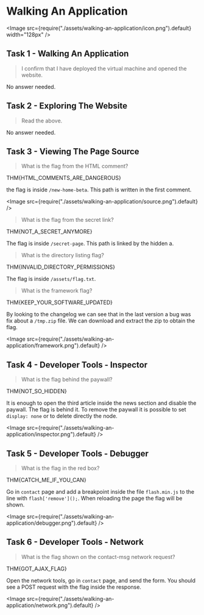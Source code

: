 # Walking An Application

<Image src={require("./assets/walking-an-application/icon.png").default} width="128px" />

## Task 1 - Walking An Application

> I confirm that I have deployed the virtual machine and opened the website.

No answer needed.

## Task 2 - Exploring The Website

> Read the above.

No answer needed.

## Task 3 - Viewing The Page Source

> What is the flag from the HTML comment?

THM{HTML_COMMENTS_ARE_DANGEROUS}

the flag is inside `/new-home-beta`. This path is written in the first comment.

<Image src={require("./assets/walking-an-application/source.png").default} />

> What is the flag from the secret link?

THM{NOT_A_SECRET_ANYMORE}

The flag is inside `/secret-page`. This path is linked by the hidden a.

> What is the directory listing flag?

THM{INVALID_DIRECTORY_PERMISSIONS}

The flag is inside `/assets/flag.txt`.

> What is the framework flag?

THM{KEEP_YOUR_SOFTWARE_UPDATED}

By looking to the changelog we can see that in the last version a bug was fix about a `/tmp.zip` file.
We can download and extract the zip to obtain the flag.

<Image src={require("./assets/walking-an-application/framework.png").default} />

## Task 4 - Developer Tools - Inspector

> What is the flag behind the paywall?

THM{NOT_SO_HIDDEN}

It is enough to open the third article inside the news section and disable the paywall.
The flag is behind it. To remove the paywall it is possible to set `display: none` or to delete directly the node.

<Image src={require("./assets/walking-an-application/inspector.png").default} />

## Task 5 - Developer Tools - Debugger

> What is the flag in the red box?

THM{CATCH_ME_IF_YOU_CAN}

Go in `contact` page and add a breakpoint inside the file `flash.min.js` to the line with `flash['remove']();`.
When reloading the page the flag will be shown.

<Image src={require("./assets/walking-an-application/debugger.png").default} />

## Task 6 - Developer Tools - Network

> What is the flag shown on the contact-msg network request?

THM{GOT_AJAX_FLAG}

Open the network tools, go in `contact` page, and send the form.
You should see a POST request with the flag inside the response.

<Image src={require("./assets/walking-an-application/network.png").default} />

